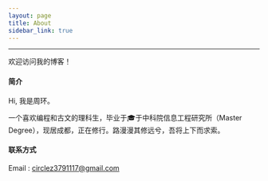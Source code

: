```yaml
---
layout: page
title: About
sidebar_link: true
---
```


---

欢迎访问我的博客！

#### 简介

Hi, 我是周环。

一个喜欢编程和古文的理科生，毕业于🎓于中科院信息工程研究所（Master Degree），现居成都，正在修行。路漫漫其修远兮，吾将上下而求索。

#### 联系方式

Email : circlez3791117@gmail.com
